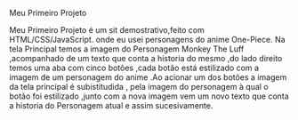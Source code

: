 Meu Primeiro Projeto

Meu Primeiro Projeto é um  sit demostrativo,feito com HTML/CSS/JavaScript.
onde eu usei personagens do anime One-Piece.
Na tela Principal temos a imagem do Personagem Monkey The Luff ,acompanhado de um texto que 
conta a historia do mesmo ,do lado direito temos uma aba com cinco botões ,cada botão está estilizado com
a imagem de um personagem do anime .Ao acionar um dos botões a imagem da tela principal é subistitudida ,
pela imagem do personagem à qual o botão foi estilizado ,junto com a nova imagem vem um novo texto que conta a historia do 
Personagem atual e assim sucesivamente.


